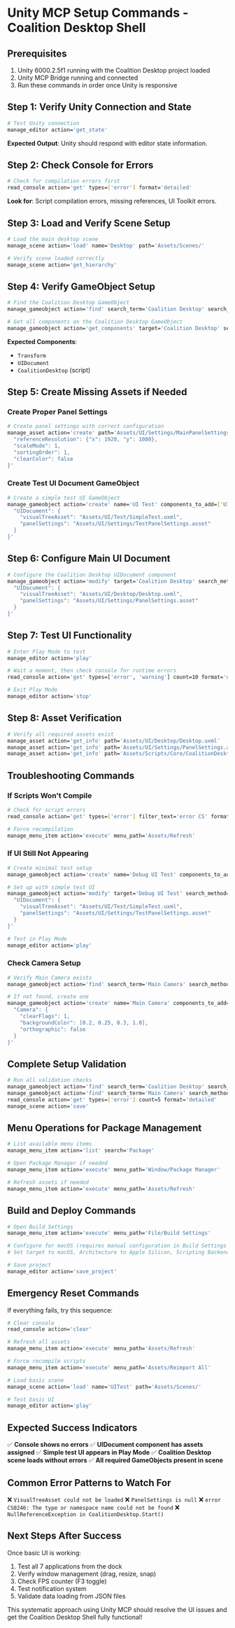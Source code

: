 # Unity MCP Setup Commands - Coalition Desktop Shell

## Prerequisites
1. Unity 6000.2.5f1 running with the Coalition Desktop project loaded
2. Unity MCP Bridge running and connected
3. Run these commands in order once Unity is responsive

## Step 1: Verify Unity Connection and State

```bash
# Test Unity connection
manage_editor action='get_state'
```

**Expected Output**: Unity should respond with editor state information.

## Step 2: Check Console for Errors

```bash
# Check for compilation errors first
read_console action='get' types=['error'] format='detailed'
```

**Look for**: Script compilation errors, missing references, UI Toolkit errors.

## Step 3: Load and Verify Scene Setup

```bash
# Load the main desktop scene
manage_scene action='load' name='Desktop' path='Assets/Scenes/'

# Verify scene loaded correctly
manage_scene action='get_hierarchy'
```

## Step 4: Verify GameObject Setup

```bash
# Find the Coalition Desktop GameObject
manage_gameobject action='find' search_term='Coalition Desktop' search_method='by_name'

# Get all components on the Coalition Desktop GameObject
manage_gameobject action='get_components' target='Coalition Desktop' search_method='by_name' includeNonPublicSerialized=true
```

**Expected Components**:
- `Transform`
- `UIDocument`
- `CoalitionDesktop` (script)

## Step 5: Create Missing Assets if Needed

### Create Proper Panel Settings
```bash
# Create panel settings with correct configuration
manage_asset action='create' path='Assets/UI/Settings/MainPanelSettings.asset' asset_type='PanelSettings' properties='{
  "referenceResolution": {"x": 1920, "y": 1080},
  "scaleMode": 1,
  "sortingOrder": 1,
  "clearColor": false
}'
```

### Create Test UI Document GameObject
```bash
# Create a simple test UI GameObject
manage_gameobject action='create' name='UI Test' components_to_add=['UIDocument'] component_properties='{
  "UIDocument": {
    "visualTreeAsset": "Assets/UI/Test/SimpleTest.uxml",
    "panelSettings": "Assets/UI/Settings/TestPanelSettings.asset"
  }
}'
```

## Step 6: Configure Main UI Document

```bash
# Configure the Coalition Desktop UIDocument component
manage_gameobject action='modify' target='Coalition Desktop' search_method='by_name' component_properties='{
  "UIDocument": {
    "visualTreeAsset": "Assets/UI/Desktop/Desktop.uxml",
    "panelSettings": "Assets/UI/Settings/PanelSettings.asset"
  }
}'
```

## Step 7: Test UI Functionality

```bash
# Enter Play Mode to test
manage_editor action='play'

# Wait a moment, then check console for runtime errors
read_console action='get' types=['error', 'warning'] count=10 format='detailed'

# Exit Play Mode
manage_editor action='stop'
```

## Step 8: Asset Verification

```bash
# Verify all required assets exist
manage_asset action='get_info' path='Assets/UI/Desktop/Desktop.uxml'
manage_asset action='get_info' path='Assets/UI/Settings/PanelSettings.asset'
manage_asset action='get_info' path='Assets/Scripts/Core/CoalitionDesktop.cs'
```

## Troubleshooting Commands

### If Scripts Won't Compile
```bash
# Check for script errors
read_console action='get' types=['error'] filter_text='error CS' format='detailed'

# Force recompilation
manage_menu_item action='execute' menu_path='Assets/Refresh'
```

### If UI Still Not Appearing
```bash
# Create minimal test setup
manage_gameobject action='create' name='Debug UI Test' components_to_add=['UIDocument']

# Set up with simple test UI
manage_gameobject action='modify' target='Debug UI Test' search_method='by_name' component_properties='{
  "UIDocument": {
    "visualTreeAsset": "Assets/UI/Test/SimpleTest.uxml",
    "panelSettings": "Assets/UI/Settings/TestPanelSettings.asset"
  }
}'

# Test in Play Mode
manage_editor action='play'
```

### Check Camera Setup
```bash
# Verify Main Camera exists
manage_gameobject action='find' search_term='Main Camera' search_method='by_name'

# If not found, create one
manage_gameobject action='create' name='Main Camera' components_to_add=['Camera', 'AudioListener'] component_properties='{
  "Camera": {
    "clearFlags": 1,
    "backgroundColor": [0.2, 0.25, 0.3, 1.0],
    "orthographic": false
  }
}'
```

## Complete Setup Validation

```bash
# Run all validation checks
manage_gameobject action='find' search_term='Coalition Desktop' search_method='by_name'
manage_gameobject action='find' search_term='Main Camera' search_method='by_name'
read_console action='get' types=['error'] count=5 format='detailed'
manage_scene action='save'
```

## Menu Operations for Package Management

```bash
# List available menu items
manage_menu_item action='list' search='Package'

# Open Package Manager if needed
manage_menu_item action='execute' menu_path='Window/Package Manager'

# Refresh assets if needed
manage_menu_item action='execute' menu_path='Assets/Refresh'
```

## Build and Deploy Commands

```bash
# Open Build Settings
manage_menu_item action='execute' menu_path='File/Build Settings'

# Configure for macOS (requires manual configuration in Build Settings window)
# Set target to macOS, Architecture to Apple Silicon, Scripting Backend to IL2CPP

# Save project
manage_editor action='save_project'
```

## Emergency Reset Commands

If everything fails, try this sequence:

```bash
# Clear console
read_console action='clear'

# Refresh all assets
manage_menu_item action='execute' menu_path='Assets/Refresh'

# Force recompile scripts
manage_menu_item action='execute' menu_path='Assets/Reimport All'

# Load basic scene
manage_scene action='load' name='UITest' path='Assets/Scenes/'

# Test basic UI
manage_editor action='play'
```

## Expected Success Indicators

✅ **Console shows no errors**
✅ **UIDocument component has assets assigned**
✅ **Simple test UI appears in Play Mode**
✅ **Coalition Desktop scene loads without errors**
✅ **All required GameObjects present in scene**

## Common Error Patterns to Watch For

❌ `VisualTreeAsset could not be loaded`
❌ `PanelSettings is null`
❌ `error CS0246: The type or namespace name could not be found`
❌ `NullReferenceException in CoalitionDesktop.Start()`

## Next Steps After Success

Once basic UI is working:
1. Test all 7 applications from the dock
2. Verify window management (drag, resize, snap)
3. Check FPS counter (F3 toggle)
4. Test notification system
5. Validate data loading from JSON files

This systematic approach using Unity MCP should resolve the UI issues and get the Coalition Desktop Shell fully functional!